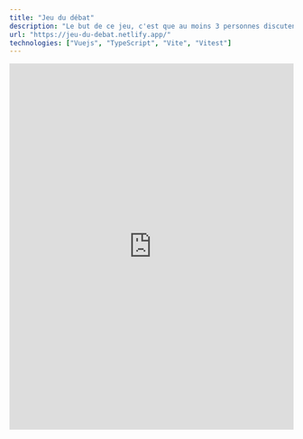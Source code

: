 ```yaml
---
title: "Jeu du débat"
description: "Le but de ce jeu, c'est que au moins 3 personnes discutent autour d'un sujet... Mais une des personnes dans le groupe n'est pas au courant du sujet ! Le but est de deviner qui ne sait pas de quoi on parle, ou de quoi tout le monde parle."
url: "https://jeu-du-debat.netlify.app/"
technologies: ["Vuejs", "TypeScript", "Vite", "Vitest"]
---
```


<iframe loading="lazy" src="https://jeu-du-debat.netlify.app/" allow="autoplay *; encrypted-media *; fullscreen *; clipboard-write" frameborder="0" height="650" width="100%" sandbox="allow-forms allow-popups allow-same-origin allow-scripts allow-storage-access-by-user-activation allow-top-navigation-by-user-activation" title="Jeu du débat"></iframe>
